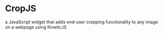 CropJS
======

a JavaScript widget that adds end-user cropping functionality to any image on a webpage using KineticJS
